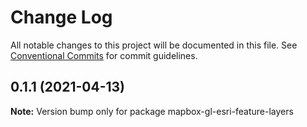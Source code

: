 # Change Log

All notable changes to this project will be documented in this file.
See [Conventional Commits](https://conventionalcommits.org) for commit guidelines.

## 0.1.1 (2021-04-13)

**Note:** Version bump only for package mapbox-gl-esri-feature-layers
